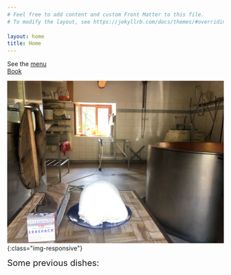 ```yaml
---
# Feel free to add content and custom Front Matter to this file.
# To modify the layout, see https://jekyllrb.com/docs/themes/#overriding-theme-defaults

layout: home
title: Home
---
```


See the [menu](./menu)
<br>
[Book](https://reservation.carbonaraapp.com/United-Kingdom/London/Chez-K-P/)

![image-title-here](/assets/images/ricotta.jpg){:class="img-responsive"}

<span style="font-size:20px">
    Some previous dishes:
</span>
